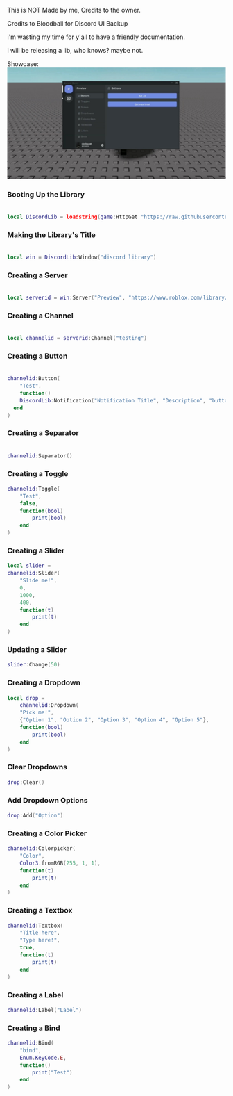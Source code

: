This is NOT Made by me, Credits to the owner.

Credits to Bloodball for Discord UI Backup

i'm wasting my time for y'all to have a friendly documentation.

i will be releasing a lib, who knows? maybe not.



Showcase:
![](Showcases/Screenshot_20221124-165259_CapCut.jpg)





### Booting Up the Library

```lua

local DiscordLib = loadstring(game:HttpGet "https://raw.githubusercontent.com/bloodball/-back-ups-for-libs/main/discord")()

```






### Making the Library's Title

```lua

local win = DiscordLib:Window("discord library")

```






### Creating a Server

```lua

local serverid = win:Server("Preview", "https://www.roblox.com/library/4689592025/White-Roblox-Icon")

```






### Creating a Channel

```lua

local channelid = serverid:Channel("testing")

```






### Creating a Button

```lua

channelid:Button(
    "Test",
    function()
    DiscordLib:Notification("Notification Title", "Description", "button text")
  end
)

```





### Creating a Separator

```lua

channelid:Separator()

```

### Creating a Toggle

```lua
channelid:Toggle(
    "Test",
    false,
    function(bool)
        print(bool)
    end
)
```

### Creating a Slider

```lua
local slider =
channelid:Slider(
    "Slide me!",
    0,
    1000,
    400,
    function(t)
        print(t)
    end
)
```

### Updating a Slider

```lua
slider:Change(50)
```

### Creating a Dropdown

```lua
local drop =
    channelid:Dropdown(
    "Pick me!",
    {"Option 1", "Option 2", "Option 3", "Option 4", "Option 5"},
    function(bool)
        print(bool)
    end
)
```

### Clear Dropdowns

```lua
drop:Clear()
```

### Add Dropdown Options

```lua
drop:Add("Option")
```

### Creating a Color Picker

```lua
channelid:Colorpicker(
    "Color",
    Color3.fromRGB(255, 1, 1),
    function(t)
        print(t)
    end
)
```

### Creating a Textbox

```lua
channelid:Textbox(
    "Title here",
    "Type here!",
    true,
    function(t)
        print(t)
    end
)
```

### Creating a Label

```lua
channelid:Label("Label")
```

### Creating a Bind

```lua
channelid:Bind(
    "bind",
    Enum.KeyCode.E,
    function()
        print("Test")
    end
)
```
